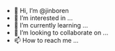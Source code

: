 - 👋 Hi, I’m @jinboren
- 👀 I’m interested in ...
- 🌱 I’m currently learning ...
- 💞️ I’m looking to collaborate on ...
- 📫 How to reach me ...

<!---
jinboren/jinboren is a ✨ special ✨ repository because its `README.md` (this file) appears on your GitHub profile.
You can click the Preview link to take a look at your changes.
--->
